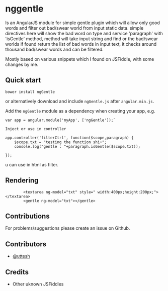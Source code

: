 # nggentle

Is an AngularJS module for simple gentle plugin which will allow only good words and filter out bad/swear world from input static data. simple directives here will show the bad word on type and service 'paragraph' with 'isGentle' method, method will take input string and find or the bad/swear worlds if found return the list of bad words in input text, it checks around thousand bad/swear words and can be filtered.

Mostly based on various snippets which I found on JSFiddle, with some changes by me.

## Quick start

```
bower install ngGentle
```
or alternatively download and include `ngGentle.js` after `angular.min.js`.

Add the `ngGentle` module as a dependency when creating your app, e.g.

```
var app = angular.module('myApp', ['ngGentle']);`

Inject or use in controller

app.controller('filterCtrl', function($scope,paragraph) {
    $scope.txt = "testing the function shi+";
    console.log("gentle : "+paragraph.isGentle($scope.txt));
    
}); 
```

u can use in html as filter.

## Rendering


```
        <textarea ng-model="txt" style=" width:400px;height:200px;"></textarea>
        <gentle ng-model="txt"></gentle>
```


## Contributions

For problems/suggestions please create an issue on Github.

## Contributors

* [@uttesh](https://twitter.com/uttesh)

## Credits

* Other uknown JSFiddles
